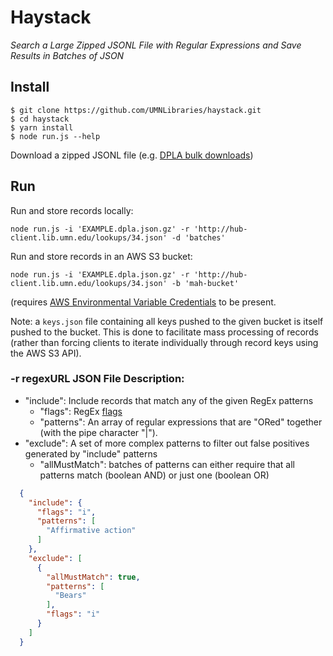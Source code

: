 # Haystack

*Search a Large Zipped JSONL File with Regular Expressions and Save Results in Batches of JSON*

## Install

 ```
$ git clone https://github.com/UMNLibraries/haystack.git
$ cd haystack
$ yarn install
$ node run.js --help
```

Download a zipped JSONL file (e.g. [DPLA bulk downloads](https://pro.dp.la/developers/bulk-download))

## Run

Run and store records locally:

`node run.js -i 'EXAMPLE.dpla.json.gz' -r 'http://hub-client.lib.umn.edu/lookups/34.json' -d 'batches'`

Run and store records in an AWS S3 bucket:

`node run.js -i 'EXAMPLE.dpla.json.gz' -r 'http://hub-client.lib.umn.edu/lookups/34.json' -b 'mah-bucket'`

(requires [AWS Environmental Variable Credentials]([https://docs.aws.amazon.com/sdk-for-javascript/v2/developer-guide/loading-node-credentials-environment.html) to be present.

Note: a `keys.json` file containing all keys pushed to the given bucket is itself pushed to the bucket. This is done to facilitate mass processing of records (rather than forcing clients to iterate individually through record keys using the AWS S3 API).

### -r regexURL JSON File Description:

* "include":  Include records that match any of the given RegEx patterns
  * "flags": RegEx [flags](https://developer.mozilla.org/en-US/docs/Web/JavaScript/Reference/Global_Objects/RegExp)
  * "patterns": An array of regular expressions that are "ORed" together (with the pipe character "|").
* "exclude": A set of more complex patterns to filter out false positives generated by "include" patterns
  * "allMustMatch": batches of patterns can either require that all patterns match (boolean AND) or just one (boolean OR)

```JSON
  {
    "include": {
      "flags": "i",
      "patterns": [
        "Affirmative action"
      ]
    },
    "exclude": [
      {
        "allMustMatch": true,
        "patterns": [
          "Bears"
        ],
        "flags": "i"
      }
    ]
  }
```


